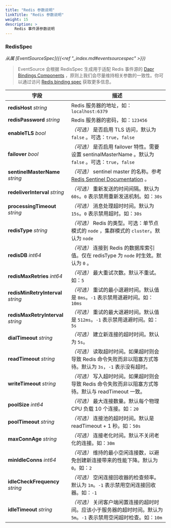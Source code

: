 ```yaml
---
title: "Redis 参数说明"
linkTitle: "Redis 参数说明"
weight: 15
description: >
    Redis 事件源参数说明
---
```


### RedisSpec

*从属 [EventSourceSpec]({{<ref "_index.md#eventsourcespec" >}})*

> EventSource 会根据 RedisSpec 生成用于适配 Redis 事件源的 [Dapr Bindings Components](https://docs.dapr.io/reference/components-reference/supported-bindings/redis/#component-format) ，原则上我们会尽量维持相关参数的一致性。你可以通过访问 [Redis binding spec](https://docs.dapr.io/reference/components-reference/supported-bindings/redis/#spec-metadata-fields) 获取更多信息。

| 字段                               | 描述                                                         |
| ---------------------------------- | ------------------------------------------------------------ |
| **redisHost** *string*             | Redis 服务器的地址，如：`localhost:6379`                     |
| **redisPassword** *string*         | Redis 服务器的密码，如：`123456`                             |
| **enableTLS** *bool*               | *（可选）* 是否启用 TLS 访问，默认为 `false` 。可选：`true`，`false` |
| **failover** *bool*                | *（可选）* 是否启用 failover 特性。需要设置 sentinalMasterName 。默认为 `false` 。可选：`true`，`false` |
| **sentinelMasterName** *string*    | *（可选）* sentinel master  的名称。参考 [Redis Sentinel Documentation](https://redis.io/topics/sentinel) 。 |
| **redeliverInterval** *string*     | *（可选）* 重新发送的时间间隔。默认为 `60s`。`0` 表示禁用重新发送机制。如：`30s` |
| **processingTimeout** *string*     | *（可选）* 消息处理超时时间。默认为 `15s`。`0` 表示禁用超时。如：`30s` |
| **redisType** *string*             | *（可选）* Redis 的类型。可选：单节点模式的 `node` ，集群模式的 `cluster`。默认为 `node` |
| **redisDB** *int64*                | *（可选）* 连接到 Redis 的数据库索引值。仅在 redisType 为 `node` 时生效。默认为 `0` 。 |
| **redisMaxRetries** *int64*        | *（可选）* 最大重试次数。默认不重试。如：`5`                 |
| **redisMinRetryInterval** *string* | *（可选）* 重试的最小退避时间。默认值是 `8ms`。`-1` 表示禁用退避时间。如：`10ms` |
| **redisMaxRetryInterval** *string* | *（可选）* 重试的最大退避时间。默认值是 `512ms`。`-1` 表示禁用退避时间。如：`5s` |
| **dialTimeout** *string*           | *（可选）* 建立新连接的超时时间。默认为 `5s`。               |
| **readTimeout** *string*           | *（可选）* 读取超时时间。如果超时则会导致 Redis 命令失败而非以阻塞方式等待。默认为 `3s`，`-1` 表示没有超时。 |
| **writeTimeout** *string*          | *（可选）* 写入超时时间。如果超时则会导致 Redis 命令失败而非以阻塞方式等待。默认与 readTimeout 一致。 |
| **poolSize** *int64*               | *（可选）* 最大连接数量。默认每个物理 CPU 负载 10 个连接。如：`20` |
| **poolTimeout** *string*           | *（可选）* 连接池的超时时间。默认是 readTimeout + 1 秒。如：`50s` |
| **maxConnAge** *string*            | *（可选）* 连接老化时间。默认不关闭老化的连接。如：`30m`     |
| **minIdleConns** *int64*           | *（可选）* 维持的最小空闲连接数，以避免创建新连接带来的性能下降。默认为 `0`。如：`2` |
| **idleCheckFrequency** *string*    | *（可选）* 空闲连接回收器的检查频率。默认为 `1m`。`-1` 表示禁用空闲连接回收器。如：`-1` |
| **idleTimeout** *string*           | *（可选）* 关闭客户端闲置连接的超时时间。应该小于服务器的超时时间。默认为 `5m`。`-1` 表示禁用空闲超时检查。如：`10m` |
